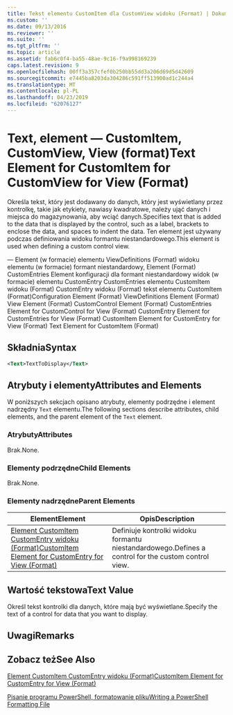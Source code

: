 ```yaml
---
title: Tekst elementu CustomItem dla CustomView widoku (Format) | Dokumentacja firmy Microsoft
ms.custom: ''
ms.date: 09/13/2016
ms.reviewer: ''
ms.suite: ''
ms.tgt_pltfrm: ''
ms.topic: article
ms.assetid: fab6c0f4-ba55-48ae-9c16-f9a998169239
caps.latest.revision: 9
ms.openlocfilehash: 00ff3a357cfef0b250bb55dd3a206d69d5d42609
ms.sourcegitcommit: e7445ba8203da304286c591ff513900ad1c244a4
ms.translationtype: MT
ms.contentlocale: pl-PL
ms.lasthandoff: 04/23/2019
ms.locfileid: "62076127"
---
```

# <a name="text-element-for-customitem-for-customview-for-view-format"></a><span data-ttu-id="4ca2b-102">Text, element — CustomItem, CustomView, View (format)</span><span class="sxs-lookup"><span data-stu-id="4ca2b-102">Text Element for CustomItem for CustomView for View (Format)</span></span>

<span data-ttu-id="4ca2b-103">Określa tekst, który jest dodawany do danych, który jest wyświetlany przez kontrolkę, takie jak etykiety, nawiasy kwadratowe, należy ująć danych i miejsca do magazynowania, aby wciąć danych.</span><span class="sxs-lookup"><span data-stu-id="4ca2b-103">Specifies text that is added to the data that is displayed by the control, such as a label, brackets to enclose the data, and spaces to indent the data.</span></span> <span data-ttu-id="4ca2b-104">Ten element jest używany podczas definiowania widoku formantu niestandardowego.</span><span class="sxs-lookup"><span data-stu-id="4ca2b-104">This element is used when defining a custom control view.</span></span>

<span data-ttu-id="4ca2b-105">— Element (w formacie) elementu ViewDefinitions (Format) widoku elementu (w formacie) formant niestandardowy, Element (Format) CustomEntries Element konfiguracji dla formant niestandardowy widok (w formacie) elementu CustomEntry CustomEntries elementu CustomItem widoku (Format) CustomEntry widoku (Format) tekst elementu CustomItem (Format)</span><span class="sxs-lookup"><span data-stu-id="4ca2b-105">Configuration Element (Format) ViewDefinitions Element (Format) View Element (Format) CustomControl Element (Format) CustomEntries Element for CustomControl for View (Format) CustomEntry Element for CustomEntries for View (Format) CustomItem Element for CustomEntry for View (Format) Text Element for CustomItem (Format)</span></span>

## <a name="syntax"></a><span data-ttu-id="4ca2b-106">Składnia</span><span class="sxs-lookup"><span data-stu-id="4ca2b-106">Syntax</span></span>

```xml
<Text>TextToDisplay</Text>
```

## <a name="attributes-and-elements"></a><span data-ttu-id="4ca2b-107">Atrybuty i elementy</span><span class="sxs-lookup"><span data-stu-id="4ca2b-107">Attributes and Elements</span></span>

<span data-ttu-id="4ca2b-108">W poniższych sekcjach opisano atrybuty, elementy podrzędne i element nadrzędny `Text` elementu.</span><span class="sxs-lookup"><span data-stu-id="4ca2b-108">The following sections describe attributes, child elements, and the parent element of the `Text` element.</span></span>

### <a name="attributes"></a><span data-ttu-id="4ca2b-109">Atrybuty</span><span class="sxs-lookup"><span data-stu-id="4ca2b-109">Attributes</span></span>

<span data-ttu-id="4ca2b-110">Brak.</span><span class="sxs-lookup"><span data-stu-id="4ca2b-110">None.</span></span>

### <a name="child-elements"></a><span data-ttu-id="4ca2b-111">Elementy podrzędne</span><span class="sxs-lookup"><span data-stu-id="4ca2b-111">Child Elements</span></span>

<span data-ttu-id="4ca2b-112">Brak.</span><span class="sxs-lookup"><span data-stu-id="4ca2b-112">None.</span></span>

### <a name="parent-elements"></a><span data-ttu-id="4ca2b-113">Elementy nadrzędne</span><span class="sxs-lookup"><span data-stu-id="4ca2b-113">Parent Elements</span></span>

|<span data-ttu-id="4ca2b-114">Element</span><span class="sxs-lookup"><span data-stu-id="4ca2b-114">Element</span></span>|<span data-ttu-id="4ca2b-115">Opis</span><span class="sxs-lookup"><span data-stu-id="4ca2b-115">Description</span></span>|
|-------------|-----------------|
|[<span data-ttu-id="4ca2b-116">Element CustomItem CustomEntry widoku (Format)</span><span class="sxs-lookup"><span data-stu-id="4ca2b-116">CustomItem Element for CustomEntry for View (Format)</span></span>](./customitem-element-for-customentry-for-customcontrol-for-view-format.md)|<span data-ttu-id="4ca2b-117">Definiuje kontrolki widoku formantu niestandardowego.</span><span class="sxs-lookup"><span data-stu-id="4ca2b-117">Defines a control for the custom control view.</span></span>|

## <a name="text-value"></a><span data-ttu-id="4ca2b-118">Wartość tekstowa</span><span class="sxs-lookup"><span data-stu-id="4ca2b-118">Text Value</span></span>

<span data-ttu-id="4ca2b-119">Określ tekst kontrolki dla danych, które mają być wyświetlane.</span><span class="sxs-lookup"><span data-stu-id="4ca2b-119">Specify the text of a control for data that you want to display.</span></span>

## <a name="remarks"></a><span data-ttu-id="4ca2b-120">Uwagi</span><span class="sxs-lookup"><span data-stu-id="4ca2b-120">Remarks</span></span>

## <a name="see-also"></a><span data-ttu-id="4ca2b-121">Zobacz też</span><span class="sxs-lookup"><span data-stu-id="4ca2b-121">See Also</span></span>

[<span data-ttu-id="4ca2b-122">Element CustomItem CustomEntry widoku (Format)</span><span class="sxs-lookup"><span data-stu-id="4ca2b-122">CustomItem Element for CustomEntry for View (Format)</span></span>](./customitem-element-for-customentry-for-customcontrol-for-view-format.md)

[<span data-ttu-id="4ca2b-123">Pisanie programu PowerShell, formatowanie pliku</span><span class="sxs-lookup"><span data-stu-id="4ca2b-123">Writing a PowerShell Formatting File</span></span>](./writing-a-powershell-formatting-file.md)
